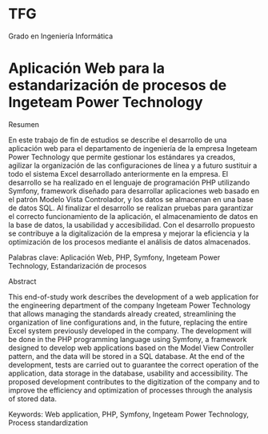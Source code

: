 # TFG
Grado en Ingeniería Informática
# Aplicación Web para la estandarización de procesos de Ingeteam Power Technology

Resumen

En este trabajo de fin de estudios se describe el desarrollo de una aplicación web para el departamento de ingeniería de la empresa Ingeteam Power Technology que permite gestionar los estándares ya creados, agilizar la organización de las configuraciones de línea y a futuro sustituir a todo el sistema Excel desarrollado anteriormente en la empresa. 
El desarrollo se ha realizado en el lenguaje de programación PHP utilizando Symfony, framework diseñado para desarrollar aplicaciones web basado en el patrón Modelo Vista Controlador, y los datos se almacenan en una base de datos SQL.
Al finalizar el desarrollo se realizan pruebas para garantizar el correcto funcionamiento de la aplicación, el almacenamiento de datos en la base de datos, la usabilidad y accesibilidad.
Con el desarrollo propuesto se contribuye a la digitalización de la empresa y mejorar la eficiencia y la optimización de los procesos mediante el análisis de datos almacenados.

Palabras clave: 
Aplicación Web, PHP, Symfony, Ingeteam Power Technology, Estandarización de procesos


Abstract

This end-of-study work describes the development of a web application for the engineering department of the company Ingeteam Power Technology that allows managing the standards already created, streamlining the organization of line configurations and, in the future, replacing the entire Excel system previously developed in the company.
The development will be done in the PHP programming language using Symfony, a framework designed to develop web applications based on the Model View Controller pattern, and the data will be stored in a SQL database.
At the end of the development, tests are carried out to guarantee the correct operation of the application, data storage in the database, usability and accessibility.
The proposed development contributes to the digitization of the company and to improve the efficiency and optimization of processes through the analysis of stored data.

Keywords: 
Web application, PHP, Symfony, Ingeteam Power Technology, Process standardization 

